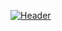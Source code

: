 [![Header](https://cdn.discordapp.com/attachments/1130687734055456808/1164175670704877638/1696952769257.png?ex=659e8b15&is=658c1615&hm=0efc0e26e8161289b190c77e25852cea322ba7988b6a077570ac48d839369b5e& "Header")](https://martinheinz.dev/)
